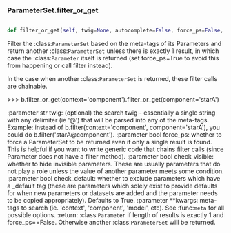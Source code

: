 ### ParameterSet.filter_or_get

```py

def filter_or_get(self, twig=None, autocomplete=False, force_ps=False, check_visible=True, check_default=True, **kwargs)

```



Filter the :class:`ParameterSet` based on the meta-tags of its
Parameters and return another :class:`ParameterSet` unless there is
exactly 1 result, in which case the :class:`Parameter` itself is
returned (set force_ps=True to avoid this from happening or call filter
instead).

In the case when another :class:`ParameterSet` is returned, these
filter calls are chainable.

&gt;&gt;&gt; b.filter_or_get(context='component').filter_or_get(component='starA')

:parameter str twig: (optional) the search twig - essentially a single
        string with any delimiter (ie '@') that will be parsed
        into any of the meta-tags.  Example: instead of
        b.filter(context='component', component='starA'), you
        could do b.filter('starA@component').
:parameter bool force_ps: whether to force a ParameterSet
        to be returned even if only a single result is found.
        This is helpful if you want to write generic code
        that chains filter calls (since Parameter does not have
        a filter method).
:parameter bool check_visible: whether to hide invisible
        parameters.  These are usually parameters that do not
        play a role unless the value of another parameter meets
        some condition.
:parameter bool check_default: whether to exclude parameters which
        have a _default tag (these are parameters which solely exist
        to provide defaults for when new parameters or datasets are
        added and the parameter needs to be copied appropriately).
        Defaults to True.
:parameter **kwargs: meta-tags to search (ie. 'context', 'component',
        'model', etc).  See :func:`meta` for all possible options.
:return: :class:`Parameter` if length of results is exactly 1 and
    force_ps==False. Otherwise another :class:`ParameterSet` will be
    returned.

